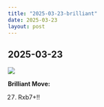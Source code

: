 ```yaml
---
title: "2025-03-23-brilliant"
date: 2025-03-23
layout: post
---
```


## 2025-03-23

![](/RecordMyBrilliancy/images/2025-03-23-brilliant.png)

**Brilliant Move:**

27. Rxb7+!!

